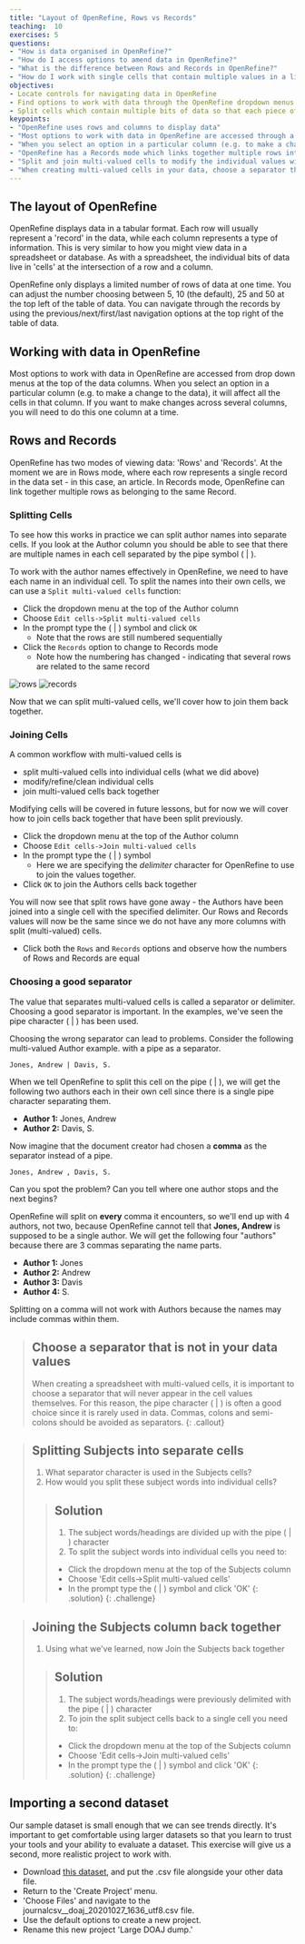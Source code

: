 ```yaml
---
title: "Layout of OpenRefine, Rows vs Records"
teaching:  10
exercises: 5
questions:
- "How is data organised in OpenRefine?"
- "How do I access options to amend data in OpenRefine?"
- "What is the difference between Rows and Records in OpenRefine?"
- "How do I work with single cells that contain multiple values in a list?"
objectives:
- Locate controls for navigating data in OpenRefine
- Find options to work with data through the OpenRefine dropdown menus
- Split cells which contain multiple bits of data so that each piece of data is in its own cell
keypoints:
- "OpenRefine uses rows and columns to display data"
- "Most options to work with data in OpenRefine are accessed through a drop down menu at the top of a data column"
- "When you select an option in a particular column (e.g. to make a change to the data), it will affect all the cells in that column"
- "OpenRefine has a Records mode which links together multiple rows into a single record"
- "Split and join multi-valued cells to modify the individual values within them"
- "When creating multi-valued cells in your data, choose a separator that will not appear in the data values"
---
```


## The layout of OpenRefine
OpenRefine displays data in a tabular format. Each row will usually represent a 'record' in the data, while each column represents a type of information. This is very similar to how you might view data in a spreadsheet or database. As with a spreadsheet, the individual bits of data live in 'cells' at the intersection of a row and a column.

OpenRefine only displays a limited number of rows of data at one time. You can adjust the number choosing between 5, 10 (the default), 25 and 50 at the top left of the table of data. You can navigate through the records by using the previous/next/first/last navigation options at the top right of the table of data.

## Working with data in OpenRefine
Most options to work with data in OpenRefine are accessed from drop down menus at the top of the data columns. When you select an option in a particular column (e.g. to make a change to the data), it will affect all the cells in that column. If you want to make changes across several columns, you will need to do this one column at a time.

## Rows and Records
OpenRefine has two modes of viewing data: 'Rows' and 'Records'. At the moment we are in Rows mode, where each row represents a single record in the data set - in this case, an article. In Records mode, OpenRefine can link together multiple rows as belonging to the same Record.

### Splitting Cells

To see how this works in practice we can split author names into separate cells. If you look at the Author column you should be able to see that there are multiple names in each cell separated by the pipe symbol ( \| ).

To work with the author names effectively in OpenRefine, we need to have each name in an individual cell. To split the names into their own cells, we can use a `Split multi-valued cells` function:

* Click the dropdown menu at the top of the Author column
* Choose `Edit cells->Split multi-valued cells`
* In the prompt type the ( \| ) symbol and click `OK`
    * Note that the rows are still numbered sequentially
* Click the `Records` option to change to Records mode
    * Note how the numbering has changed - indicating that several rows are related to the same record

 ![rows](../assets/img/rows.png)
 ![records](../assets/img/records.png)

Now that we can split multi-valued cells, we'll cover how to join them back together.

### Joining Cells

A common workflow with multi-valued cells is

- split multi-valued cells into individual cells (what we did above)
- modify/refine/clean individual cells
- join multi-valued cells back together

Modifying cells will be covered in future lessons, but for now we will cover how to join cells back together that have been split previously.

* Click the dropdown menu at the top of the Author column
* Choose `Edit cells->Join multi-valued cells`
* In the prompt type the ( \| ) symbol
    * Here we are specifying the *delimiter* character for OpenRefine to use to join the values together.
* Click `OK` to join the Authors cells back together

You will now see that split rows have gone away - the Authors have been joined into a single cell with the specified delimiter. Our Rows and
Records values will now be the same since we do not have any more columns with split (multi-valued) cells.

* Click both the `Rows` and `Records` options and observe how the numbers of Rows and Records are equal

### Choosing a good separator

The value that separates multi-valued cells is called a separator or delimiter. Choosing a good
separator is important. In the examples, we've seen the pipe character ( \| ) has been used.

Choosing the wrong separator can lead to problems. Consider the following multi-valued Author example.
with a pipe as a separator.
```
Jones, Andrew | Davis, S.
```

When we tell OpenRefine to split this cell on the pipe ( \| ), we will get the following two authors each in their own cell since there is a single pipe character separating them.

- **Author 1:** Jones, Andrew
- **Author 2:** Davis, S.

Now imagine that the document creator had chosen a **comma** as the separator instead of a pipe.

```
Jones, Andrew , Davis, S.
```

Can you spot the problem? Can you tell where one author stops and the next begins?  

OpenRefine will split on **every** comma it encounters,
so we'll end up with 4 authors, not two, because OpenRefine cannot tell that **Jones, Andrew** is supposed to be a single author. We will get
the following four "authors" because there are 3 commas separating the name parts.

- **Author 1:** Jones
- **Author 2:** Andrew
- **Author 3:** Davis
- **Author 4:** S.

Splitting on a comma will not work with Authors because the names may include commas within them.

> ## Choose a separator that is not in your data values
>
> When creating a spreadsheet with multi-valued cells, it is important to choose a separator that will never appear in
> the cell values themselves. For this reason, the pipe character ( \| ) is often a good choice since it
> is rarely used in data. Commas, colons and semi-colons should be avoided as separators.
{: .callout}

>## Splitting Subjects into separate cells
>
>1. What separator character is used in the Subjects cells?
>2. How would you split these subject words into individual cells?
>
> > ## Solution
> > 1. The subject words/headings are divided up with the pipe ( \| ) character
> > 2. To split the subject words into individual cells you need to:
> > * Click the dropdown menu at the top of the Subjects column
> > * Choose 'Edit cells->Split multi-valued cells'
> > * In the prompt type the ( \| ) symbol and click 'OK'
> {: .solution}
{: .challenge}

>## Joining the Subjects column back together
>
>1. Using what we've learned, now Join the Subjects back together
>
> > ## Solution
> > 1. The subject words/headings were previously delimited with the pipe ( \| ) character
> > 2. To join the split subject cells back to a single cell you need to:
> > * Click the dropdown menu at the top of the Subjects column
> > * Choose 'Edit cells->Join multi-valued cells'
> > * In the prompt type the ( \| ) symbol and click 'OK'
> {: .solution}
{: .challenge}

## Importing a second dataset

Our sample dataset is small enough that we can see trends directly. It's important
to get comfortable using larger datasets so that you learn to trust your tools and
your ability to evaluate a dataset. This exercise will give us a second, more
realistic project to work with.

* Download 
[this dataset](https://drive.google.com/file/d/1NuD49fcXdzpvLRfDDa23nq6y9lb7t8KY/view?usp=sharing), 
and put the .csv file alongside your other data file.
* Return to the 'Create Project' menu.
* 'Choose Files' and navigate to the journalcsv__doaj_20201027_1636_utf8.csv file.
* Use the default options to create a new project.
* Rename this new project 'Large DOAJ dump.'
